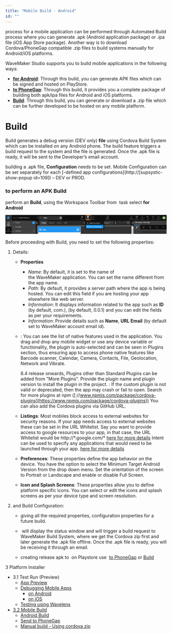 ```yaml
---
title: "Mobile Build - Android"
id: ""
---
```


process for a mobile application can be performed through Automated Build process where you can generate .apk (Android application package) or .ipa file (iOS App Store package). Another way is to download Cordova/PhoneGap compatible .zip files to build systems manually for Android/iOS platforms.

WaveMaker Studio supports you to build mobile applications in the following ways:

- **[for Android](#android)**: Through this build, you can generate APK files which can be signed and hosted on PlayStore.
- [**to PhoneGap**](/learn/hybrid-mobile/mobile-build-phonegap/): Through this build, it provides you a complete package of building both apk/ipa files for Android and iOS platforms.
- **[Build](/learn/hybrid-mobile/mobile-build-manual/)**: Through this build, you can generate or download a .zip file which can be further developed to be hosted on any mobile platform.

# Build

Build generates a debug version (DEV only) **file** using Cordova Build System which can be installed on any Android phone. The build feature triggers a build request to the system and the file is generated. Once the .apk file is ready, it will be sent to the Developer’s email account.

building a .apk file, **Configuration** needs to be set. Mobile Configuration can be set separately for each [\-defined app configurations](http://[supsystic-show-popup id=109]) – DEV or PROD.

### to perform an APK Build

perform an **Build**, using the Workspace Toolbar from  task select **for Android**

[![](../assets/mobile_build.png)](../assets/mobile_build.png)

Before proceeding with Build, you need to set the following properties:

1. Details:
    - **Properties**
        - _Name_: By default, it is set to the name of the WaveMaker application. You can set the name different from the app name.
        - _Path_: By default, it provides a server path where the app is being hosted. You can edit this field if you are hosting your app elsewhere like web server.
        - _Information_: It displays information related to the app such as **ID** (by default, com.), (by default, 0.0.1) and you can edit the fields as per your requirements.
        - _Information_: Provide details such as **Name**, **URL** **Email** (by default set to WaveMaker account email id).
    - : You can see the list of native features used in the application. You drag and drop any mobile widget or use any device variable or functionality, the plugin is auto-selected and can be seen in Plugins section, thus ensuring app to access phone native features like Barcode scanner, Calendar, Camera, Contacts, File, Geolocation, Network and Vibrate.
        
        8.4 release onwards, Plugins other than Standard Plugins can be added from "More Plugins". Provide the plugin name and plugin version to install the plugin in the project. : If the custom plugin is not valid or deprecated, then the app may crash or fail to open. Search for more plugins at npm ([://www.npmjs.com/package/cordova-plugins](https://www.npmjs.com/package/cordova-plugins)) You can also add the Cordova plugins via GitHub URL.
        
    - **Listings**: Most mobiles block access to external websites for security reasons. If your app needs access to external websites these can be set in the URL Whitelist. Say you want to provide access to google resources to your app, in that case, the URL Whitelist would be http://\*.google.com/\* [here for more details](https://github.com/apache/cordova-plugin-whitelist#navigation-whitelist) Intent can be used to specify any applications that would need to be launched through your app. [here for more details](https://github.com/apache/cordova-plugin-whitelist#intent-whitelist)
    - **Preferences**: These properties define the app behavior on the device. You have the option to select the Minimum Target Android Version from the drop down menu. Set the orientation of the screen to Portrait or Landscape and enable or disable Full Screen.
    - **Icon and Splash Screens**: These properties allow you to define platform specific icons. You can select or edit the icons and splash screens as per your device type and screen resolution.
2. and Build Configuration:
    
    - giving all the required properties, configuration properties for a future build.
    -  will display the status window and will trigger a build request to WaveMaker Build System, where we get the Cordova zip first and later generate the .apk file offline. Once the .apk file is ready, you will be receiving it through an email.
    
    - creating release apk to  on Playstore use  [to PhoneGap](/learn/hybrid-mobile/mobile-build-phonegap/) or [Build](/learn/hybrid-mobile/mobile-build-manual/)

3 Platform Installer

- 3.1 Test Run (Preview)
    - [App Preview](/learn/hybrid-mobile/test-run/#preview)
    - [Debugging Mobile Apps](/learn/hybrid-mobile/debugging-mobile-apps/)
        - [on Android](/learn/hybrid-mobile/debugging-mobile-apps/#android)
        - [on iOS](/learn/hybrid-mobile/debugging-mobile-apps/#ios)
    - [Testing using Wavelens](/learn/hybrid-mobile/testing-hybrid-mobile-apps-using-wavelens/)
- [3.2 Mobile Build](#)
    - [Android Build](#)
    - [Send to PhoneGap](/learn/hybrid-mobile/mobile-build-phonegap/#phonegap)
    - [Manual build - Using cordova zip](/learn/hybrid-mobile/mobile-build-manual/#manual)
